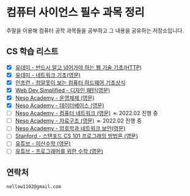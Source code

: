 # 컴퓨터 사이언스 필수 과목 정리
주말을 이용해 컴퓨터 공학 과목들을 공부하고 그 내용을 공유하는 저장소입니다.

## CS 학습 리스트
- [X] [유데미 - 반드시 알고 넘어가야 하는 웹 기술 기초(HTTP)](https://www.udemy.com/course/web-technology-fundamentals/)
- [X] [유데미 - 네트워크 기초(영문)](https://www.udemy.com/course/networking-concepts-for-beginners/learn/lecture/6060530?start=15#overview)
- [X] [인프런 - 컴알못이 보는 컴퓨터 하드웨어 기초상식](https://www.inflearn.com/course/%EC%BB%B4%ED%93%A8%ED%84%B0-%ED%95%98%EB%93%9C%EC%9B%A8%EC%96%B4-%EA%B8%B0%EC%B4%88%EC%83%81%EC%8B%9D/dashboard) 
- [X] [Web Dev Simplified - 디자인 패턴(영문)](https://youtube.com/playlist?list=PLZlA0Gpn_vH_CthENcPCM0Dww6a5XYC7f) 
- [X] [Neso Academy - 운영체제 (영문)](https://youtube.com/playlist?list=PLBlnK6fEyqRiVhbXDGLXDk_OQAeuVcp2O)
- [X] [Neso Academy - 데이터베이스 (영문)](https://www.youtube.com/playlist?list=PLBlnK6fEyqRi_CUQ-FXxgzKQ1dwr_ZJWZ) 
- [ ] [Neso Academy - 컴퓨터 네트워크 (영문)](https://youtube.com/playlist?list=PLBlnK6fEyqRgMCUAG0XRw78UA8qnv6jEx) ☜ 2022.02 진행 중
- [ ] [Neso Academy - 자료구조 (영문)](https://youtube.com/playlist?list=PLBlnK6fEyqRj9lld8sWIUNwlKfdUoPd1Y) ☜ 2022.02 진행 중 
- [ ] [Neso Academy - 암호학과 네트워크 보안(영문)](https://youtube.com/playlist?list=PLBlnK6fEyqRgJU3EsOYDTW7m6SUmW6kII)
- [ ] [Stanford - 스탠포드 CS 101 프로그래밍 방법론 (영문)](https://youtu.be/KkMDCCdjyW8)
- [ ] [유튜브 - 이산수학 (영문)](https://youtube.com/playlist?list=PLBlnK6fEyqRhqJPDXcvYlLfXPh37L89g3)
- [ ] [유튜브 - 프로그래머를 위한 수학 (영문)](https://youtube.com/playlist?list=PLWKjhJtqVAbndUuYBE5sVViMIvyzp_dB1)

## 연락처
```
nellow1102@gmail.com
```